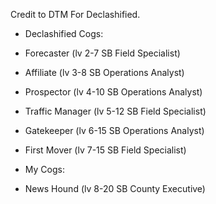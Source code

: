 Credit to DTM For Declashified.

- Declashified Cogs:
- Forecaster (lv 2-7 SB Field Specialist)
- Affiliate (lv 3-8 SB Operations Analyst)
- Prospector (lv 4-10 SB Operations Analyst)
- Traffic Manager (lv 5-12 SB Field Specialist)
- Gatekeeper (lv 6-15 SB Operations Analyst)
- First Mover (lv 7-15 SB Field Specialist)

- My Cogs:
- News Hound (lv 8-20 SB County Executive)